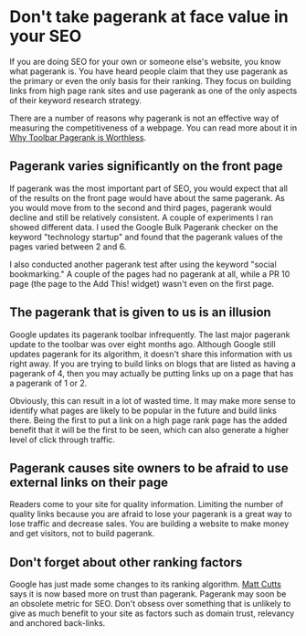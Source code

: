 # Don't take pagerank at face value in your SEO

If you are doing SEO for your own or someone else's website, you know what pagerank is. You have heard people claim that they use pagerank as the primary or even the only basis for their ranking. They focus on building links from high page rank sites and use pagerank as one of the only aspects of their keyword research strategy.

There are a number of reasons why pagerank is not an effective way of measuring the competitiveness of a webpage. You can read more about it in <a href="http://www.conversationmarketing.com/2010/11/toolbar-pagerank-worthless-2010.htm">Why Toolbar Pagerank is Worthless</a>.

## Pagerank varies significantly on the front page

If pagerank was the most important part of SEO, you would expect that all of the results on the front page would have about the same pagerank. As you would move from to the second and third pages, pagerank would decline and still be relatively consistent. A couple of experiments I ran showed different data. I used the Google Bulk Pagerank checker on the keyword "technology startup" and found that the pagerank values of the pages varied between 2 and 6.

I also conducted another pagerank test after using the keyword "social bookmarking." A couple of the pages had no pagerank at all, while a PR 10 page (the page to the Add This! widget) wasn't even on the first page.

## The pagerank that is given to us is an illusion

Google updates its pagerank toolbar infrequently. The last major pagerank update to the toolbar was over eight months ago. Although Google still updates pagerank for its algorithm, it doesn't share this information with us right away. If you are trying to build links on blogs that are listed as having a pagerank of 4, then you may actually be putting links up on a page that has a pagerank of 1 or 2.

Obviously, this can result in a lot of wasted time. It may make more sense to identify what pages are likely to be popular in the future and build links there. Being the first to put a link on a high page rank page has the added benefit that it will be the first to be seen, which can also generate a higher level of click through traffic.

## Pagerank causes site owners to be afraid to use external links on their page

Readers come to your site for quality information. Limiting the number of quality links because you are afraid to lose your pagerank is a great way to lose traffic and decrease sales. You are building a website to make money and get visitors, not to build pagerank.

## Don't forget about other ranking factors

Google has just made some changes to its ranking algorithm. <a href="http://www.mattcutts.com/">Matt Cutts</a> says it is now based more on trust than pagerank. Pagerank may soon be an obsolete metric for SEO. Don't obsess over something that is unlikely to give as much benefit to your site as factors such as domain trust, relevancy and anchored back-links.
